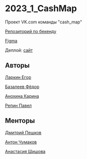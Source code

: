 # 2023_1_CashMap
Проект VK.com команды "cash_map"

<a href="https://github.com/go-park-mail-ru/2023_1_CashMap" target="_blank">Репозиторий по бекенду</a> 

<a href="https://www.figma.com/file/km9PODSfayL52tS5cS99P8/cash_map?node-id=0%3A1&t=vTuLLlN2fNbH7U6K-1" target="_blank">Figma</a> 


Деплой: <a href="https://depeche.su/" target="_blank">сайт</a>

## Авторы
<a href="https://github.com/WhoIsYgim" target="_blank">Ларкин Егор</a>

<a href="https://github.com/BazaleevFedor" target="_blank">Базалеев Фёдор</a>

<a href="https://github.com/ArKarina" target="_blank">Анохина Карина</a>

<a href="https://github.com/thxtomslf" target="_blank">Репин Павел</a>

## Менторы

<a href="https://github.com/DPeshkoff" target="_blank">Дмитрий Пешков</a>

<a href="https://github.com/TonyBlock" target="_blank">Антон Чумаков</a>

<a href="" target="_blank">Анастасия Шишова</a>

